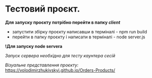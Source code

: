 # Тестовий проєкт. 
**Для запуску проєкту потрібно перейти в папку _client_**
-   запустити збірку проєкту написавши в  терміналі - npm run build
- перейти в папку проєкту і написати в терміналі - node server.js 

**!Для запуску node servera**

_Запуск сервера необхідно для тесту каунтера сесій_

_Візуальне представлення проєкту:_
https://volodimirzhukivskyi.github.io/Orders-Products/
